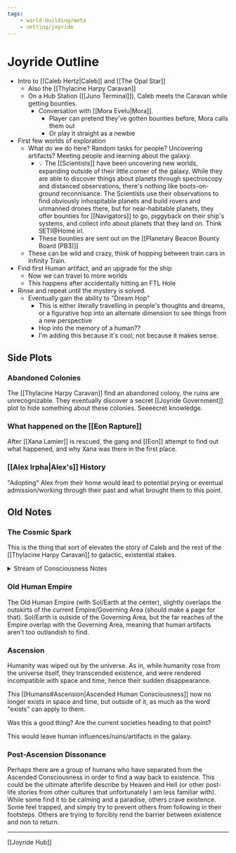 ```yaml
---
tags:
    - world-building/meta
    - setting/joyride
---
```

# Joyride Outline

- Intro to [[Caleb Hertz|Caleb]] and [[The Opal Star]]
    - Also the [[Thylacine Harpy Caravan]]
    - On a Hub Station ([[Juno Terminal]]), Caleb meets the Caravan while getting bounties.
        - Conversation with [[Mora Evelu|Mora]].
            - Player can pretend they've gotten bounties before, Mora calls them out
            - Or play it straight as a newbie
- First few worlds of exploration
    - What do we do here? Random tasks for people? Uncovering artifacts? Meeting people and learning about the galaxy.
        - 💡 The [[Scientists]] have been uncovering new worlds, expanding outside of their little corner of the galaxy. While they are able to discover things about planets through spectroscopy and distanced observations, there's nothing like boots-on-ground reconnisance. The Scientists use their observations to find obviously inhospitable planets and build rovers and unmanned drones there, but for near-habitable planets, they offer bounties for [[Navigators]] to go, piggyback on their ship's systems, and collect info about planets that they land on. Think SETI@Home irl.
        - These bounties are sent out on the [[Planetary Beacon Bounty Board (PB3)]]
    - These can be wild and crazy, think of hopping between train cars in Infinity Train.
- Find first Human artifact, and an upgrade for the ship
    - Now we can travel to more worlds
    - This happens after accidentally hitting an FTL Hole
- Rinse and repeat until the mystery is solved.
    - Eventually gain the ability to "Dream Hop"
        - This is either literally travelling in people's thoughts and dreams, or a figurative hop into an alternate dimension to see things from a new perspective
        - Hop into the memory of a human??
        - I'm adding this because it's cool, not because it makes sense.


## Side Plots
### Abandoned Colonies
The [[Thylacine Harpy Caravan]] find an abandoned colony, the ruins are unrecognizable. They eventually discover a secret [[Joyride Government]] plot to hide something about these colonies. Seeeecret knowledge.

### What happened on the [[Eon Rapture]]
After [[Xana Lamier]] is rescued, the gang and [[Eon]] attempt to find out what happened, and why Xana was there in the first place.

### [[Alex Irpha|Alex's]] History
"Adopting" Alex from their home would lead to potential prying or eventual admission/working through their past and what brought them to this point.


## Old Notes
### The Cosmic Spark
This is the thing that sort of elevates the story of Caleb and the rest of the [[Thylacine Harpy Caravan]] to galactic, existential stakes.

<details>
<summary>Stream of Consciousness Notes</summary>
I want it to be something about the progenitors of the galaxy, a lost race of people who left clues about their existence and their extinction.

This happens a lot in other sci-fi bits as human discovering some wise old race, and particularly that race forming and shaping humanity from the start, back in the Neanderthal days.

Would it be an interesting twist to have the wise yet extinct race be humans? This is many thousands of years in the future, and the Galactic Terran Empire is but ruins and legend. Splatoon did this a bit, with the world set in the future after climate changed ruined things for people. I don't know if I want to go into the "humans are inherently bad and brought about their own doom" approach here. Perhaps that can be a part of it, and perhaps that was the reason the Empire fell and humans were wiped out. But what was left, what truly lasted, wasn't generals and war and hatred and bloodshed, but a yearning to last, to help, to be remembered, a fear of being lost forever. Maybe its altruistic, but it can also be entirely selfish. Like forming a parasocial relationship across millennia.

Even if there aren't physical artifacts or evidence of physical interaction between humans and the new galaxy races...even just influencing culture and myths and ideas would be good enough.
</details>

### Old Human Empire
The Old Human Empire (with Sol/Earth at the center), slightly overlaps the outskirts of the current Empire/Governing Area (should make a page for that). Sol/Earth is outside of the Governing Area, but the far reaches of the Empire overlap with the Governing Area, meaning that human artifacts aren't too outlandish to find.

### Ascension
Humanity was wiped out by the universe. As in, while humanity rose from the universe itself, they transcended existence, and were rendered incompatible with space and time, hence their sudden disappearance.

This [[Humans#Ascension|Ascended Human Consciousness]] now no longer exists in space and time, but outside of it, as much as the word "exists" can apply to them.

Was this a good thing? Are the current societies heading to that point? 

This would leave human influences/ruins/artifacts in the galaxy. 

### Post-Ascension Dissonance
Perhaps there are a group of humans who have separated from the Ascended Consciousness in order to find a way back to existence. This could be the ultimate afterlife describe by Heaven and Hell (or other post-life stories from other cultures that unfortunately I am less familiar with). While some find it to be calming and a paradise, others crave existence. Some feel trapped, and simply try to prevent others from following in their footsteps. Others are trying to forcibly rend the barrier between existence and non to return.


---
[[Joyride Hub]]
